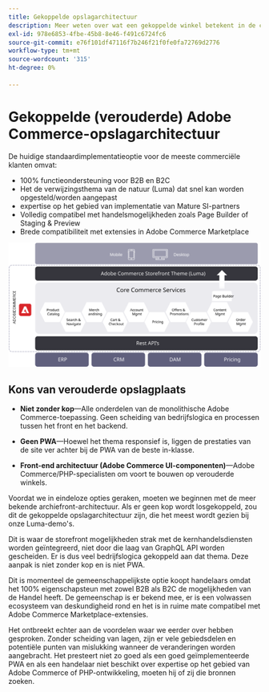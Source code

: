 ```yaml
---
title: Gekoppelde opslagarchitectuur
description: Meer weten over wat een gekoppelde winkel betekent in de context van Adobe Commerce-architecturen zonder kop.
exl-id: 978e6853-4fbe-45b8-8e46-f491c6724fc6
source-git-commit: e76f101df47116f7b246f21f0fe0fa72769d2776
workflow-type: tm+mt
source-wordcount: '315'
ht-degree: 0%

---
```


# Gekoppelde (verouderde) Adobe Commerce-opslagarchitectuur

De huidige standaardimplementatieoptie voor de meeste commerciële klanten omvat:

- 100% functieondersteuning voor B2B en B2C
- Het de verwijzingsthema van de natuur (Luma) dat snel kan worden opgesteld/worden aangepast
- expertise op het gebied van implementatie van Mature SI-partners
- Volledig compatibel met handelsmogelijkheden zoals Page Builder of Staging &amp; Preview
- Brede compatibiliteit met extensies in Adobe Commerce Marketplace

![Diagram met een gekoppelde Adobe Commerce storefront architectuur](../../../assets/playbooks/coupled-storefront-architecture.svg)

## Kons van verouderde opslagplaats

- **Niet zonder kop**—Alle onderdelen van de monolithische Adobe Commerce-toepassing. Geen scheiding van bedrijfslogica en processen tussen het front en het backend.

- **Geen PWA**—Hoewel het thema responsief is, liggen de prestaties van de site ver achter bij de PWA van de beste in-klasse.

- **Front-end architectuur (Adobe Commerce UI-componenten)**—Adobe Commerce/PHP-specialisten om voort te bouwen op verouderde winkels.

Voordat we in eindeloze opties geraken, moeten we beginnen met de meer bekende archiefront-architectuur. Als er geen kop wordt losgekoppeld, zou dit de gekoppelde opslagarchitectuur zijn, die het meest wordt gezien bij onze Luma-demo&#39;s.

Dit is waar de storefront mogelijkheden strak met de kernhandelsdiensten worden geïntegreerd, niet door die laag van GraphQL API worden gescheiden. Er is dus veel bedrijfslogica gekoppeld aan dat thema. Deze aanpak is niet zonder kop en is niet PWA.

Dit is momenteel de gemeenschappelijkste optie koopt handelaars omdat het 100% eigenschapsteun met zowel B2B als B2C de mogelijkheden van de Handel heeft. De gemeenschap is er bekend mee, er is een volwassen ecosysteem van deskundigheid rond en het is in ruime mate compatibel met Adobe Commerce Marketplace-extensies.

Het ontbreekt echter aan de voordelen waar we eerder over hebben gesproken. Zonder scheiding van lagen, zijn er vele gebiedsdelen en potentiële punten van mislukking wanneer de veranderingen worden aangebracht. Het presteert niet zo goed als een goed geïmplementeerde PWA en als een handelaar niet beschikt over expertise op het gebied van Adobe Commerce of PHP-ontwikkeling, moeten hij of zij die bronnen zoeken.

